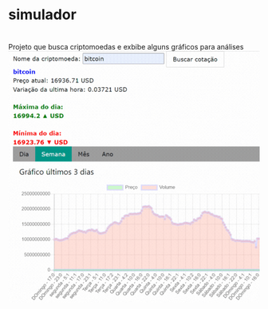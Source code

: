 # simulador
#
 Projeto que busca criptomoedas e exbibe alguns gráficos para análises
 ![imagem](https://github.com/FaustinoPsy/simulador/blob/main/css/btc.gif)
